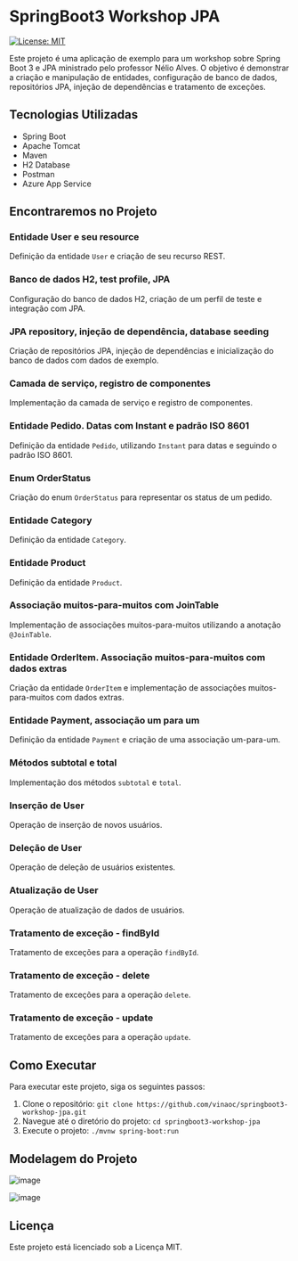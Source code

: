 # SpringBoot3 Workshop JPA

[![License: MIT](https://img.shields.io/badge/License-MIT-yellow.svg)](https://github.com/vinaoc/springboot3-workshop-jpa/blob/main/LICENSE)

Este projeto é uma aplicação de exemplo para um workshop sobre Spring Boot 3 e JPA ministrado pelo professor Nélio Alves. 
O objetivo é demonstrar a criação e manipulação de entidades, configuração de banco de dados, repositórios JPA, injeção de dependências e tratamento de exceções.

## Tecnologias Utilizadas
- Spring Boot
- Apache Tomcat
- Maven
- H2 Database
- Postman
- Azure App Service

## Encontraremos no Projeto

### Entidade User e seu resource
Definição da entidade `User` e criação de seu recurso REST.

### Banco de dados H2, test profile, JPA
Configuração do banco de dados H2, criação de um perfil de teste e integração com JPA.

### JPA repository, injeção de dependência, database seeding
Criação de repositórios JPA, injeção de dependências e inicialização do banco de dados com dados de exemplo.

### Camada de serviço, registro de componentes
Implementação da camada de serviço e registro de componentes.

### Entidade Pedido. Datas com Instant e padrão ISO 8601
Definição da entidade `Pedido`, utilizando `Instant` para datas e seguindo o padrão ISO 8601.

### Enum OrderStatus
Criação do enum `OrderStatus` para representar os status de um pedido.

### Entidade Category
Definição da entidade `Category`.

### Entidade Product
Definição da entidade `Product`.

### Associação muitos-para-muitos com JoinTable
Implementação de associações muitos-para-muitos utilizando a anotação `@JoinTable`.

### Entidade OrderItem. Associação muitos-para-muitos com dados extras
Criação da entidade `OrderItem` e implementação de associações muitos-para-muitos com dados extras.

### Entidade Payment, associação um para um
Definição da entidade `Payment` e criação de uma associação um-para-um.

### Métodos subtotal e total
Implementação dos métodos `subtotal` e `total`.

### Inserção de User
Operação de inserção de novos usuários.

### Deleção de User
Operação de deleção de usuários existentes.

### Atualização de User
Operação de atualização de dados de usuários.

### Tratamento de exceção - findById
Tratamento de exceções para a operação `findById`.

### Tratamento de exceção - delete
Tratamento de exceções para a operação `delete`.

### Tratamento de exceção - update
Tratamento de exceções para a operação `update`.

## Como Executar
Para executar este projeto, siga os seguintes passos:

1. Clone o repositório: `git clone https://github.com/vinaoc/springboot3-workshop-jpa.git`
2. Navegue até o diretório do projeto: `cd springboot3-workshop-jpa`
3. Execute o projeto: `./mvnw spring-boot:run`

## Modelagem do Projeto
![image](https://github.com/vinaoc/springboot3-workshop-jpa/assets/86624417/e831081c-296b-48bb-b2d1-d3ed996ef9c7)

![image](https://github.com/vinaoc/springboot3-workshop-jpa/assets/86624417/3a060c2a-ac96-4aa8-9a83-39cef4186cad)


## Licença
Este projeto está licenciado sob a Licença MIT.
